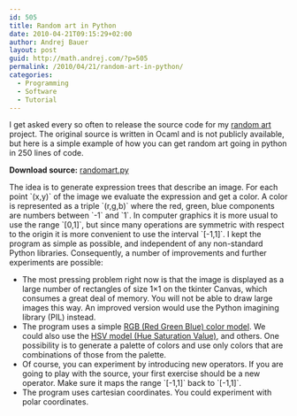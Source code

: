 ```yaml
---
id: 505
title: Random art in Python
date: 2010-04-21T09:15:29+02:00
author: Andrej Bauer
layout: post
guid: http://math.andrej.com/?p=505
permalink: /2010/04/21/random-art-in-python/
categories:
  - Programming
  - Software
  - Tutorial
---
```

I get asked every so often to release the source code for my [random art](http://www.random-art.org/) project. The original source is written in Ocaml and is not publicly available, but here is a simple example of how you can get random art going in python in 250 lines of code.

**Download source:** [randomart.py](/wp-content/uploads/2010/04/randomart.py "Random art")

<!--more-->

The idea is to generate expression trees that describe an image. For each point \`(x,y)\` of the image we evaluate the expression and get a color. A color is represented as a triple \`(r,g,b)\` where the red, green, blue components are numbers between \`-1\` and \`1\`. In computer graphics it is more usual to use the range \`[0,1]\`, but since many operations are symmetric with respect to the origin it is more convenient to use the interval \`[-1,1]\`. I kept the program as simple as possible, and independent of any non-standard Python libraries. Consequently, a number of improvements and further experiments are possible:

  * The most pressing problem right now is that the image is displayed as a large number of rectangles of size 1×1 on the tkinter Canvas, which consumes a great deal of memory. You will not be able to draw large images this way. An improved version would use the Python imagining library (PIL) instead.
  * The program uses a simple [RGB (Red Green Blue) color model](http://en.wikipedia.org/wiki/RGB_color_model). We could also use the [HSV model (Hue Saturation Value)](http://en.wikipedia.org/wiki/HSL_and_HSV), and others. One possibility is to generate a palette of colors and use only colors that are combinations of those from the palette.
  * Of course, you can experiment by introducing new operators. If you are going to play with the source, your first exercise should be a new operator. Make sure it maps the range \`[-1,1]\` back to \`[-1,1]\`.
  * The program uses cartesian coordinates. You could experiment with polar coordinates.
